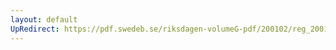 ```yaml
---
layout: default
UpRedirect: https://pdf.swedeb.se/riksdagen-volumeG-pdf/200102/reg_200102/reg_200102_0040.pdf
---
```

